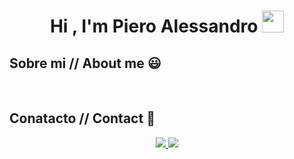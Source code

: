 <h1 align="center"><b>Hi , I'm Piero Alessandro </b><img src="https://media.giphy.com/media/hvRJCLFzcasrR4ia7z/giphy.gif" width="35"></h1>

<h2>Sobre mi // About me 😃</h2>

<br>

<h2>Conatacto // Contact 📍</h2>
<p align="center">
  <a href="https://www.instagram.com/pancitxx/">
    <img src="https://skillicons.dev/icons?i=instagram" />
  </a>
  <a href="https://discordapp.com/users/1210356564154781696">
     <img src="https://skillicons.dev/icons?i=discord" />
</p>
